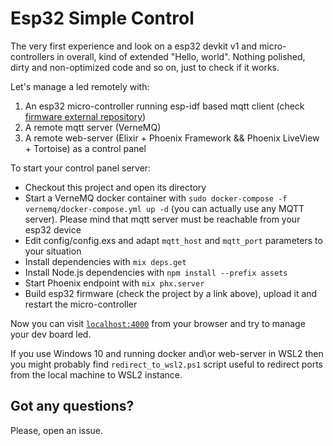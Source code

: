 # Esp32 Simple Control

The very first experience and look on a esp32 devkit v1 and micro-controllers in overall, kind of extended "Hello, world".
Nothing polished, dirty and non-optimized code and so on, just to check if it works.

Let's manage a led remotely with:

1. An esp32 micro-controller running esp-idf based mqtt client (check [firmware external repository](https://github.com/vheathen/esp32-simple-control-firmware))
2. A remote mqtt server (VerneMQ)
3. A remote web-server (Elixir + Phoenix Framework && Phoenix LiveView + Tortoise) as a control panel
 
To start your control panel server:

  * Checkout this project and open its directory
  * Start a VerneMQ docker container with `sudo docker-compose -f vernemq/docker-compose.yml up -d` (you can actually use any MQTT server). Please mind that mqtt server must be reachable from your esp32 device
  * Edit config/config.exs and adapt `mqtt_host` and `mqtt_port` parameters to your situation
  * Install dependencies with `mix deps.get`
  * Install Node.js dependencies with `npm install --prefix assets`
  * Start Phoenix endpoint with `mix phx.server`
  * Build esp32 firmware (check the project by a link above), upload it and restart the micro-controller

Now you can visit [`localhost:4000`](http://localhost:4000) from your browser and try to manage your dev board led.

If you use Windows 10 and running docker and\or web-server in WSL2 then you might probably find `redirect_to_wsl2.ps1` script useful to redirect ports from the local machine to WSL2 instance.

## Got any questions?

Please, open an issue.